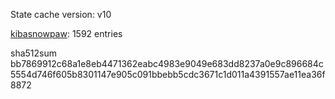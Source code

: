 State cache version: v10

[kibasnowpaw](https://github.com/kibasnowpaw): 1592 entries

sha512sum bb7869912c68a1e8eb4471362eabc4983e9049e683dd8237a0e9c896684c5554d746f605b8301147e905c091bbebb5cdc3671c1d011a4391557ae11ea36f8872
